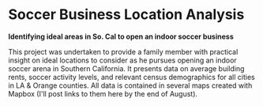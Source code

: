 # Soccer Business Location Analysis 
**Identifying ideal areas in So. Cal to open an indoor soccer business**

This project was undertaken to provide a family member with practical insight on ideal locations to consider as he pursues opening an indoor soccer arena in Southern California. It presents data on average building rents, soccer activity levels, and relevant census demographics for all cities in LA & Orange counties. All data is contained in several maps created with Mapbox (I'll post links to them here by the end of August).
